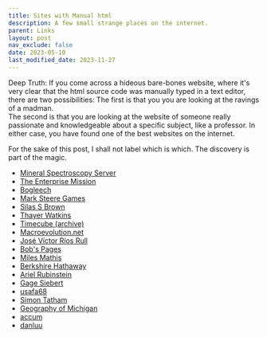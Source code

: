 ```yaml
---
title: Sites with Manual html
description: A few small strange places on the internet.
parent: Links
layout: post
nav_exclude: false
date: 2023-05-10
last_modified_date: 2023-11-27
---
```


Deep Truth: 
If you come across a hideous bare-bones website, 
where it's very clear that the html source code was manually typed in a text editor, 
there are two possibilities: 
The first is that you you are looking at the ravings of a madman.  
The second is that you are looking at the website of someone really passionate and knowledgeable about a specific subject, like a professor.
In either case, you have found one of the best websites on the internet.

For the sake of this post, 
I shall not label which is which.
The discovery is part of the magic.

- [Mineral Spectroscopy Server](http://minerals.gps.caltech.edu/)
- [The Enterprise Mission](https://enterprisemissions.com/)
- [Bogleech](https://bogleech.com/articles)
- [Mark Steere Games](http://www.marksteeregames.com/index.html)
- [Silas S Brown](http://ssb22.user.srcf.net/)
- [Thayer Watkins](https://www.sjsu.edu/faculty/watkins/)
- [Timecube (archive)](https://timecube.2enp.com/)
- [Macroevolution.net](http://www.macroevolution.net/index.html)
- [José Víctor Ríos Rull](https://www.sas.upenn.edu/~vr0j/)
- [Bob's Pages](https://www.bobheffner.com/xamindex/index-graphic.htm)
- [Miles Mathis](http://milesmathis.com/index.html)
- [Berkshire Hathaway](https://berkshirehathaway.com/)
- [Ariel Rubinstein](https://arielrubinstein.tau.ac.il/)
- [Gage Siebert](https://gagesiebert.com/)
- [usafa68](http://www.usafa68.org/)
- [Simon Tatham](https://www.chiark.greenend.org.uk/~sgtatham/)
- [Geography of Michigan](https://project.geo.msu.edu/geogmich/)<!--https://project.geo.msu.edu/geogmich/long_lots.html-->
- [accum](https://www.accum.se/)
- [danluu](https://danluu.com/)

<!--
[Project Xanadu](https://xanadu.com/) ??? 
-->
